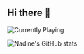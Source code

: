 ## Hi there 👋
![Currently Playing](https://badges.lastfm.workers.dev/last-played?user=naestech)

![Nadine's GitHub stats](https://github-readme-stats.vercel.app/api?username=naestech&theme=graywhite&show_icons=true)

<!--
**naestech/naestech** is a ✨ _special_ ✨ repository because its `README.md` (this file) appears on your GitHub profile.

Here are some ideas to get you started:

- 🔭 I’m currently working on ...
- 🌱 I’m currently learning ...
- 👯 I’m looking to collaborate on ...
- 🤔 I’m looking for help with ...
- 💬 Ask me about ...
- 📫 How to reach me: ...
- 😄 Pronouns: ...
- ⚡ Fun fact: ...
-->
